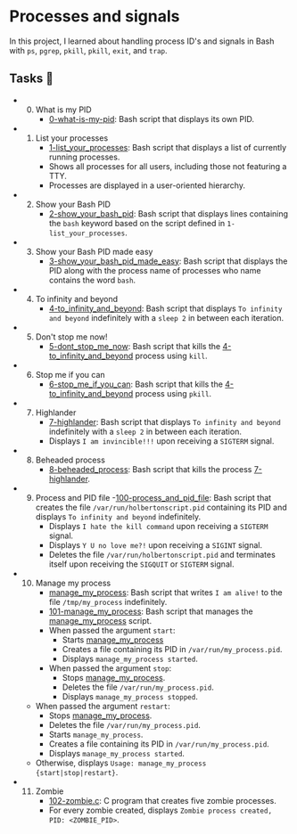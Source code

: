 # Processes and signals

In this project, I learned about handling process ID's and signals in Bash with `ps`, `pgrep`, `pkill`, `pkill`, `exit`, and `trap`.

## Tasks 📃
- 0. What is my PID
     - [0-what-is-my-pid](https://github.com/richard-1257/alx-system_engineering-devops/blob/master/0x05-processes_and_signals/0-what-is-my-pid):  Bash script that displays its own PID.
     
- 1. List your processes
     - [1-list_your_processes](https://github.com/richard-1257/alx-system_engineering-devops/blob/master/0x05-processes_and_signals/1-list_your_processes): Bash script that displays a list of currently running processes.
     - Shows all processes for all users, including those not featuring a TTY.
     - Processes are displayed in a user-oriented hierarchy.
     
- 2. Show your Bash PID
     - [2-show_your_bash_pid](https://github.com/richard-1257/alx-system_engineering-devops/blob/master/0x05-processes_and_signals/2-show_your_bash_pid): Bash script that displays lines containing the `bash` keyword based on the script defined in `1-list_your_processes`.
     
- 3. Show your Bash PID made easy
     - [3-show_your_bash_pid_made_easy](https://github.com/richard-1257/alx-system_engineering-devops/blob/master/0x05-processes_and_signals/3-show_your_bash_pid_made_easy): Bash script that displays the PID along with the process name of processes who name contains the word `bash`.
     
- 4. To infinity and beyond
     - [4-to_infinity_and_beyond](https://github.com/richard-1257/alx-system_engineering-devops/blob/master/0x05-processes_and_signals/4-to_infinity_and_beyond):  Bash script that displays `To infinity and beyond` indefinitely with a `sleep 2` in between each iteration.
    
- 5. Don't stop me now!
     - [5-dont_stop_me_now](https://github.com/richard-1257/alx-system_engineering-devops/blob/master/0x05-processes_and_signals/5-dont_stop_me_now):  Bash script that kills the [4-to_infinity_and_beyond](https://github.com/richard-1257/alx-system_engineering-devops/blob/master/0x05-processes_and_signals/4-to_infinity_and_beyond) process using `kill`.
     
- 6. Stop me if you can
     - [6-stop_me_if_you_can](https://github.com/richard-1257/alx-system_engineering-devops/blob/master/0x05-processes_and_signals/6-stop_me_if_you_can): Bash script that kills the [4-to_infinity_and_beyond](https://github.com/richard-1257/alx-system_engineering-devops/blob/master/0x05-processes_and_signals/4-to_infinity_and_beyond) process using `pkill`.
     
- 7. Highlander
     - [7-highlander](https://github.com/richard-1257/alx-system_engineering-devops/blob/master/0x05-processes_and_signals/7-highlander): Bash script that displays `To infinity and beyond` indefinitely with a `sleep 2` in between each iteration.
     - Displays `I am invincible!!!` upon receiving a `SIGTERM` signal.
     
- 8. Beheaded process
     - [8-beheaded_process](https://github.com/richard-1257/alx-system_engineering-devops/blob/master/0x05-processes_and_signals/8-beheaded_process): Bash script that kills the process [7-highlander](https://github.com/richard-1257/alx-system_engineering-devops/blob/master/0x05-processes_and_signals/7-highlander).
     
- 9. Process and PID file
     -[100-process_and_pid_file](https://github.com/richard-1257/alx-system_engineering-devops/blob/master/0x05-processes_and_signals/100-process_and_pid_file): Bash script that creates the file `/var/run/holbertonscript.pid` containing its PID and displays `To infinity and beyond` indefinitely.
     - Displays `I hate the kill command` upon receiving a `SIGTERM` signal.
     - Displays `Y U no love me?!` upon receiving a `SIGINT` signal.
     - Deletes the file `/var/run/holbertonscript.pid` and terminates itself upon receiving the `SIGQUIT` or `SIGTERM` signal.
     
- 10. Manage my process
      - [manage_my_process](https://github.com/richard-1257/alx-system_engineering-devops/blob/master/0x05-processes_and_signals/manage_my_process):  Bash script that writes `I am alive!` to the file `/tmp/my_process` indefinitely.
      - [101-manage_my_process](https://github.com/richard-1257/alx-system_engineering-devops/blob/master/0x05-processes_and_signals/101-manage_my_process): Bash script that manages the [manage_my_process](https://github.com/richard-1257/alx-system_engineering-devops/blob/master/0x05-processes_and_signals/manage_my_process) script.
      - When passed the argument `start`:
        - Starts [manage_my_process](https://github.com/richard-1257/alx-system_engineering-devops/blob/master/0x05-processes_and_signals/manage_my_process)
        - Creates a file containing its PID in `/var/run/my_process.pid`.
        - Displays `manage_my_process started`.
      - When passed the argument `stop`:
        - Stops [manage_my_process](https://github.com/richard-1257/alx-system_engineering-devops/blob/master/0x05-processes_and_signals/manage_my_process).
        - Deletes the file `/var/run/my_process.pid`.
        - Displays `manage_my_process stopped`.
     - When passed the argument `restart`:
        - Stops [manage_my_process](https://github.com/richard-1257/alx-system_engineering-devops/blob/master/0x05-processes_and_signals/manage_my_process).
        - Deletes the file `/var/run/my_process.pid`.
        - Starts `manage_my_process`.
        - Creates a file containing its PID in `/var/run/my_process.pid`.
        - Displays `manage_my_process started`.
     - Otherwise, displays `Usage: manage_my_process {start|stop|restart}`.
      
- 11. Zombie
      - [102-zombie.c](https://github.com/richard-1257/alx-system_engineering-devops/blob/master/0x05-processes_and_signals/102-zombie.c): C program that creates five zombie processes.
      - For every zombie created, displays `Zombie process created, PID: <ZOMBIE_PID>`.
